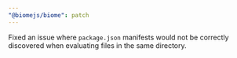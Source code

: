```yaml
---
"@biomejs/biome": patch
---
```


Fixed an issue where `package.json` manifests would not be correctly discovered
when evaluating files in the same directory.
